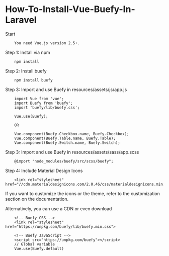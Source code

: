 # How-To-Install-Vue-Buefy-In-Laravel

Start
	
		You need Vue.js version 2.5+.

Step 1: Install via npm
		
		npm install
		
Step 2: Install buefy
		
		npm install buefy

Step 3: Import and use Buefy in resources/assets/js/app.js

		import Vue from 'vue';
		import Buefy from 'buefy';
		import 'buefy/lib/buefy.css';

		Vue.use(Buefy);

		OR

		Vue.component(Buefy.Checkbox.name, Buefy.Checkbox);
		Vue.component(Buefy.Table.name, Buefy.Table);
		Vue.component(Buefy.Switch.name, Buefy.Switch);

Step 3: Import and use Buefy in resources/assets/sass/app.scss

		@import "node_modules/buefy/src/scss/buefy";
		
Step 4: Include Material Design Icons

		<link rel="stylesheet" href="//cdn.materialdesignicons.com/2.0.46/css/materialdesignicons.min.css">
		
If you want to customize the icons or the theme, refer to the customization section on the documentation.

Alternatively, you can use a CDN or even download

		<!-- Buefy CSS -->
		<link rel="stylesheet" href="https://unpkg.com/buefy/lib/buefy.min.css">

		<!-- Buefy JavaScript -->
		<script src="https://unpkg.com/buefy"></script>
		// Global variable
		Vue.use(Buefy.default)
